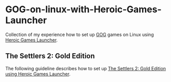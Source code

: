 # GOG-on-linux-with-Heroic-Games-Launcher
Collection of my experience how to set up [GOG](https://www.gog.com/en/) games on Linux using [Heroic Games Launcher](https://heroicgameslauncher.com/).

## The Settlers 2: Gold Edition

The following guideline describes how to set up [The Settlers 2: Gold Edition using Heroic Games Launcher](https://github.com/bazsalazas/GOG-on-linux-with-Heroic-Games-Launcher/blob/main/The%20Settlers%202%3A%20Gold%20Edition/The-Settles-2-Gold-Edition.md).

